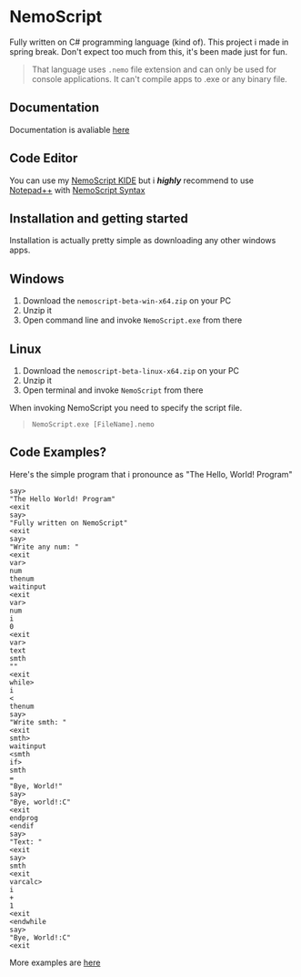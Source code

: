# NemoScript
Fully written on C# programming language (kind of). This project i made in spring break. Don't expect too much from this, it's been made just for fun.

> That language uses ```.nemo``` file extension and can only be used for console applications. It can't compile apps to .exe or any binary file.

## Documentation
Documentation is avaliable [here](https://github.com/leksevzip/NemoScript/blob/main/Documentation/NemoScript%20Documentation.%20Read%20in%20Notepad%2B%2B.txt)

## Code Editor
You can use my [NemoScript KIDE](https://github.com/leksevzip/NemoScript-KIDE) but i ***highly*** recommend to use [Notepad++](https://notepad-plus-plus.org/downloads/) with [NemoScript Syntax](https://github.com/leksevzip/NemoScript/blob/main/Notepad%2B%2B%20Syntax/NemoScript.xml)

## Installation and getting started
Installation is actually pretty simple as downloading any other windows apps.
## Windows
1. Download the ```nemoscript-beta-win-x64.zip``` on your PC
2. Unzip it
3. Open command line and invoke ```NemoScript.exe``` from there
## Linux
1. Download the ```nemoscript-beta-linux-x64.zip``` on your PC
2. Unzip it
3. Open terminal and invoke ```NemoScript``` from there

When invoking NemoScript you need to specify the script file.  
> ```NemoScript.exe [FileName].nemo```

## Code Examples?
Here's the simple program that i pronounce as "The Hello, World! Program"
```
say>
"The Hello World! Program"
<exit
say>
"Fully written on NemoScript"
<exit
say>
"Write any num: "
<exit
var>
num
thenum
waitinput
<exit
var>
num
i
0
<exit
var>
text
smth
""
<exit
while>
i
<
thenum
say>
"Write smth: "
<exit
smth>
waitinput
<smth
if>
smth
=
"Bye, World!"
say>
"Bye, world!:C"
<exit
endprog
<endif
say>
"Text: "
<exit
say>
smth
<exit
varcalc>
i
+
1
<exit
<endwhile
say>
"Bye, World!:C"
<exit
```
More examples are [here](https://github.com/leksevzip/NemoScript/tree/main/Examples)
